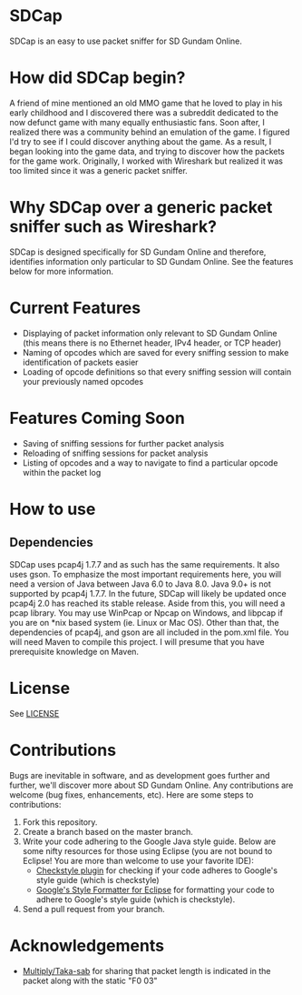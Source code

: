 # SDCap
SDCap is an easy to use packet sniffer for SD Gundam Online.

# How did SDCap begin?
A friend of mine mentioned an old MMO game that he loved to play in his early childhood and I discovered there was a subreddit dedicated to
the now defunct game with many equally enthusiastic fans. Soon after, I realized there was a community behind an emulation of the game. I figured I'd try to see if I could discover anything about the game. As a result, I began looking into the game data, and trying to discover how the packets for the game work. Originally, I worked with Wireshark but realized it was too limited since it was a generic packet sniffer.

# Why SDCap over a generic packet sniffer such as Wireshark?
SDCap is designed specifically for SD Gundam Online and therefore, identifies information only particular to SD Gundam Online. See the features below for more information.

# Current Features
- Displaying of packet information only relevant to SD Gundam Online (this means there is no Ethernet header, IPv4 header, or TCP header)
- Naming of opcodes which are saved for every sniffing session to make identification of packets easier
- Loading of opcode definitions so that every sniffing session will contain your previously named opcodes

# Features Coming Soon
- Saving of sniffing sessions for further packet analysis
- Reloading of sniffing sessions for packet analysis
- Listing of opcodes and a way to navigate to find a particular opcode within the packet log

# How to use
## Dependencies
SDCap uses pcap4j 1.7.7 and as such has the same requirements. It also uses gson. To emphasize the most important requirements here, you will need a version of Java between Java 6.0 to Java 8.0. Java 9.0+ is not supported by pcap4j 1.7.7. In the future, SDCap will likely be updated once pcap4j 2.0 has reached its stable release.
Aside from this, you will need a pcap library. You may use WinPcap or Npcap on Windows, and libpcap if you are on *nix based system (ie. Linux or Mac OS). Other than that, the dependencies of pcap4j, and gson are all included in the pom.xml file. You will need Maven to compile this project. I will presume that you have prerequisite knowledge on Maven.

# License
See [LICENSE](https://github.com/brilam/SDCap/blob/master/LICENSE)

# Contributions
Bugs are inevitable in software, and as development goes further and further, we'll discover more about SD Gundam Online. Any contributions are welcome (bug fixes, enhancements, etc). Here are some steps to contributions:
1) Fork this repository.
2) Create a branch based on the master branch.
3) Write your code adhering to the Google Java style guide. Below are some nifty resources for those using Eclipse (you are not bound to Eclipse! You are more than welcome to use your favorite IDE):
   - [Checkstyle plugin](https://checkstyle.org/eclipse-cs/#!/) for checking if your code adheres to Google's style guide (which is checkstyle)
   - [Google's Style Formatter for Eclipse](https://github.com/google/styleguide/blob/gh-pages/eclipse-java-google-style.xml) for formatting your code to adhere to Google's style guide (which is checkstyle).
4) Send a pull request from your branch.

# Acknowledgements
- [Multiply/Taka-sab](https://github.com/Taka-sab) for sharing that packet length is indicated in the packet along with the static "F0 03"
